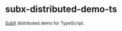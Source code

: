 # subx-distributed-demo-ts

[SubX](https://github.com/tylerlong/subx) distributed demo for TypeScript.

